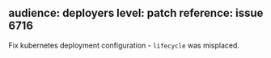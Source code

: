 audience: deployers
level: patch
reference: issue 6716
---

Fix kubernetes deployment configuration - `lifecycle` was misplaced.
